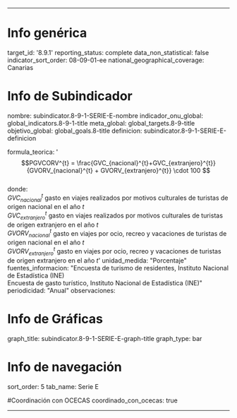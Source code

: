 ---

# Info genérica
target_id: '8.9.1'
reporting_status: complete
data_non_statistical: false
indicator_sort_order: 08-09-01-ee
national_geographical_coverage: Canarias

# Info de Subindicador
nombre: subindicator.8-9-1-SERIE-E-nombre
indicador_onu_global: global_indicators.8-9-1-title
meta_global: global_targets.8-9-title
objetivo_global: global_goals.8-title
definicion: subindicator.8-9-1-SERIE-E-definicion

formula_teorica: '$$PGVCORV^{t} = \frac{GVC_{nacional}^{t}+GVC_{extranjero}^{t}}{GVORV_{nacional}^{t} + GVORV_{extranjero}^{t}} \cdot 100 $$ <br>
donde: <br>
$GVC_{nacional}^{t}$ gasto en viajes realizados por motivos culturales de turistas de origen nacional en el año $t$ <br>
$GVC_{extranjero}^{t}$ gasto en viajes realizados por motivos culturales de turistas de origen extranjero en el año $t$ <br>
$GVORV_{nacional}^{t}$ gasto en viajes por ocio, recreo y vacaciones de turistas de origen nacional en el año $t$ <br>
$GVORV_{extranjero}^{t}$ gasto en viajes por ocio, recreo y vacaciones de turistas de origen extranjero en el año $t$'
unidad_medida: "Porcentaje"
fuentes_informacion: "Encuesta de turismo de residentes, Instituto Nacional de Estadística (INE)<br>
Encuesta de gasto turístico, Instituto Nacional de Estadística (INE)"
periodicidad: "Anual"
observaciones: 

# Info de Gráficas
graph_title: subindicator.8-9-1-SERIE-E-graph-title
graph_type: bar

# Info de navegación
sort_order: 5
tab_name: Serie E

#Coordinación con OCECAS
coordinado_con_ocecas: true

---